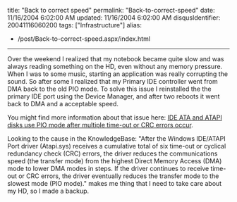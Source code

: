 title: "Back to correct speed"
permalink: "Back-to-correct-speed"
date: 11/16/2004 6:02:00 AM
updated: 11/16/2004 6:02:00 AM
disqusIdentifier: 20041116060200
tags: ["Infrastructure"]
alias:
 - /post/Back-to-correct-speed.aspx/index.html
---
Over the weekend I realized that my notebook became quite slow and was always reading something on the HD, even without any memory pressure. When I was to some music, starting an application was really corrupting the sound. So after some I realized that my Primary IDE controller went from DMA back to the old PIO mode. To solve this issue I reinstalled the the primary IDE port using the Device Manager, and after two reboots it went back to DMA and a acceptable speed.

You might find more information about that issue here: [IDE ATA and ATAPI disks use PIO mode after multiple time-out or CRC errors occur](http://support.microsoft.com/?kbid=817472).
<!-- more -->

Looking to the cause in the KnowledgeBase: "After the Windows IDE/ATAPI Port driver (Atapi.sys) receives a cumulative total of six time-out or cyclical redundancy check (CRC) errors, the driver reduces the communications speed (the transfer mode) from the highest Direct Memory Access (DMA) mode to lower DMA modes in steps. If the driver continues to receive time-out or CRC errors, the driver eventually reduces the transfer mode to the slowest mode (PIO mode)." makes me thing that I need to take care about my HD, so I made a backup.
